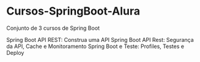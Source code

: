 # Cursos-SpringBoot-Alura
Conjunto de 3 cursos de Spring Boot

Spring Boot API REST: Construa uma API
Spring Boot API Rest: Segurança da API, Cache e Monitoramento
Spring Boot e Teste: Profiles, Testes e Deploy